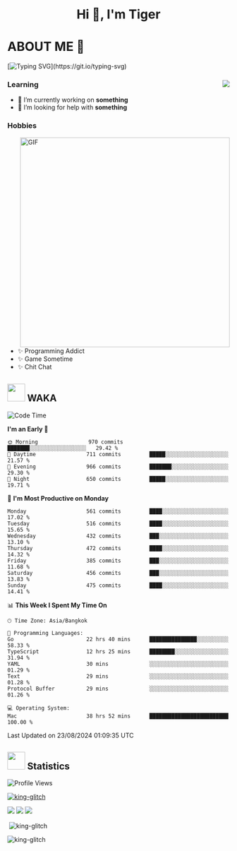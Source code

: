 <h1 align="center">Hi 👋, I'm Tiger</h1>




# ABOUT ME 💬

[![Typing SVG](https://readme-typing-svg.herokuapp.com?color=22F771&vCenter=true&lines=A+perssionate+developer+from+nowhere.)](https://git.io/typing-svg)

<div>
 <img align="right" src="https://spotify-github-profile.vercel.app/api/view?uid=12129734423&cover_image=false&theme=default&bar_color=22d016&bar_color_cover=true" />
 <h3>Learning</h3>
 
 <ul>
  <li>🔭 I’m currently working on <b>something</b></li>
  <li>🤝 I’m looking for help with <b>something</b></li>
 </ul>
 
</div>
<div>
 <h3>Hobbies</h3>
 <img align="right" height="475px"  alt="GIF" src="https://i.pinimg.com/originals/1f/b7/db/1fb7dbee557e5ed509f7517da8a84d58.gif" />
 <ul>
  <li>✨ Programming Addict</li>
  <li>✨ Game Sometime</li>
  <li>✨ Chit Chat</li>
 </ul>
 
</div>



## <img height="40" src="https://raw.githubusercontent.com/innng/innng/master/assets/kyubey.gif"/> WAKA

<!--START_SECTION:waka-->
![Code Time](http://img.shields.io/badge/Code%20Time-2%2C223%20hrs%2042%20mins-blue)

**I'm an Early 🐤** 

```text
🌞 Morning                970 commits         ███████░░░░░░░░░░░░░░░░░░   29.42 % 
🌆 Daytime                711 commits         █████░░░░░░░░░░░░░░░░░░░░   21.57 % 
🌃 Evening                966 commits         ███████░░░░░░░░░░░░░░░░░░   29.30 % 
🌙 Night                  650 commits         █████░░░░░░░░░░░░░░░░░░░░   19.71 % 
```
📅 **I'm Most Productive on Monday** 

```text
Monday                   561 commits         ████░░░░░░░░░░░░░░░░░░░░░   17.02 % 
Tuesday                  516 commits         ████░░░░░░░░░░░░░░░░░░░░░   15.65 % 
Wednesday                432 commits         ███░░░░░░░░░░░░░░░░░░░░░░   13.10 % 
Thursday                 472 commits         ████░░░░░░░░░░░░░░░░░░░░░   14.32 % 
Friday                   385 commits         ███░░░░░░░░░░░░░░░░░░░░░░   11.68 % 
Saturday                 456 commits         ███░░░░░░░░░░░░░░░░░░░░░░   13.83 % 
Sunday                   475 commits         ████░░░░░░░░░░░░░░░░░░░░░   14.41 % 
```


📊 **This Week I Spent My Time On** 

```text
🕑︎ Time Zone: Asia/Bangkok

💬 Programming Languages: 
Go                       22 hrs 40 mins      ███████████████░░░░░░░░░░   58.33 % 
TypeScript               12 hrs 25 mins      ████████░░░░░░░░░░░░░░░░░   31.94 % 
YAML                     30 mins             ░░░░░░░░░░░░░░░░░░░░░░░░░   01.29 % 
Text                     29 mins             ░░░░░░░░░░░░░░░░░░░░░░░░░   01.28 % 
Protocol Buffer          29 mins             ░░░░░░░░░░░░░░░░░░░░░░░░░   01.26 % 

💻 Operating System: 
Mac                      38 hrs 52 mins      █████████████████████████   100.00 % 
```


 Last Updated on 23/08/2024 01:09:35 UTC
<!--END_SECTION:waka-->
## <img height="40" src="https://raw.githubusercontent.com/innng/innng/master/assets/kyubey.gif"/> Statistics
![Profile Views](https://komarev.com/ghpvc/?username=king-glitch)  

<p align="left"> 
 <a href="https://github.com/ryo-ma/github-profile-trophy">
  <img src="https://github-profile-trophy.vercel.app/?username=king-glitch&theme=dracula" alt="king-glitch" />
 </a> </p>

![](https://github-profile-summary-cards.vercel.app/api/cards/profile-details?username=king-glitch&theme=dracula)
![](https://github-profile-summary-cards.vercel.app/api/cards/stats?username=king-glitch&theme=dracula) 
![](https://github-profile-summary-cards.vercel.app/api/cards/productive-time?username=king-glitch&theme=dracula)


<p>&nbsp;<img align="center" src="https://github-readme-stats.vercel.app/api?username=king-glitch&theme=dracula" alt="king-glitch" /></p>

<p><img align="center" src="https://github-readme-streak-stats.herokuapp.com/?user=king-glitch&theme=dracula" alt="king-glitch" /></p>
